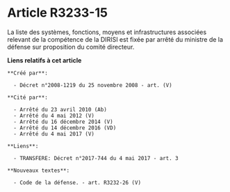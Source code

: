 # Article R3233-15

La liste des systèmes, fonctions, moyens et infrastructures associées relevant de la compétence de la DIRISI est fixée par
arrêté du ministre de la défense sur proposition du comité directeur.

**Liens relatifs à cet article**

	**Créé par**:

	  - Décret n°2008-1219 du 25 novembre 2008 - art. (V)

	**Cité par**:

	  - Arrêté du 23 avril 2010 (Ab)
	  - Arrêté du 4 mai 2012 (V)
	  - Arrêté du 16 décembre 2014 (V)
	  - Arrêté du 14 décembre 2016 (VD)
	  - Arrêté du 4 mai 2017 (V)

	**Liens**:

	  - TRANSFERE: Décret n°2017-744 du 4 mai 2017 - art. 3

	**Nouveaux textes**:

	  - Code de la défense. - art. R3232-26 (V)
